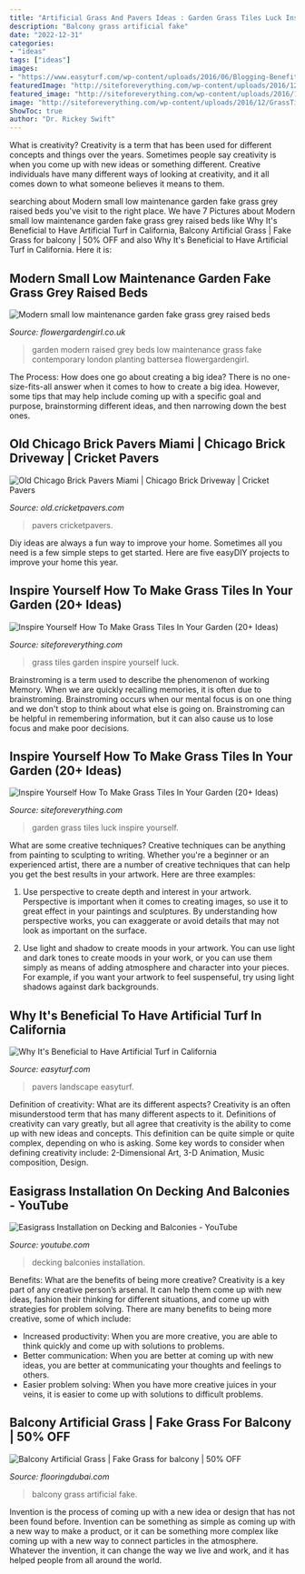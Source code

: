 ```yaml
---
title: "Artificial Grass And Pavers Ideas : Garden Grass Tiles Luck Inspire Yourself"
description: "Balcony grass artificial fake"
date: "2022-12-31"
categories:
- "ideas"
tags: ["ideas"]
images:
- "https://www.easyturf.com/wp-content/uploads/2016/06/Blogging-Benefits.jpg"
featuredImage: "http://siteforeverything.com/wp-content/uploads/2016/12/GrassTiles-1.jpg"
featured_image: "http://siteforeverything.com/wp-content/uploads/2016/12/GrassTiles-22.jpg"
image: "http://siteforeverything.com/wp-content/uploads/2016/12/GrassTiles-22.jpg"
ShowToc: true
author: "Dr. Rickey Swift"
---
```



What is creativity?
Creativity is a term that has been used for different concepts and things over the years. Sometimes people say creativity is when you come up with new ideas or something different. Creative individuals have many different ways of looking at creativity, and it all comes down to what someone believes it means to them.

	

		
searching about Modern small low maintenance garden fake grass grey raised beds you've visit to the right place. We have 7 Pictures about Modern small low maintenance garden fake grass grey raised beds like Why It&#039;s Beneficial to Have Artificial Turf in California, Balcony Artificial Grass | Fake Grass for balcony | 50% OFF and also Why It&#039;s Beneficial to Have Artificial Turf in California. Here it is:
		
    
## Modern Small Low Maintenance Garden Fake Grass Grey Raised Beds

<img loading=lazy src="http://flowergardengirl.co.uk/wp-content/uploads/2016/02/modern-small-low-maintenance-garden-fake-grass-grey-raised-beds-contemporary-planting-fulham-london-1024x576.jpg" onerror="this.onerror=null;this.src='https://tse3.mm.bing.net/th?id=OIP.5K46dRHMzpoQN1o9dkjc_gHaEK&amp;pid=15.1';" alt="Modern small low maintenance garden fake grass grey raised beds">

_Source: flowergardengirl.co.uk_

>garden modern raised grey beds low maintenance grass fake contemporary london planting battersea flowergardengirl. 

	

The Process: How does one go about creating a big idea?
There is no one-size-fits-all answer when it comes to how to create a big idea. However, some tips that may help include coming up with a specific goal and purpose, brainstorming different ideas, and then narrowing down the best ones.

    
## Old Chicago Brick Pavers Miami | Chicago Brick Driveway | Cricket Pavers

<img loading=lazy src="https://old.cricketpavers.com/wp-content/uploads/2018/02/chicago-brick-4-e1518799718984-765x1024.jpg" onerror="this.onerror=null;this.src='https://tse2.mm.bing.net/th?id=OIP.cbKyOzx5QdZZQ6Zn58os7AHaJ6&amp;pid=15.1';" alt="Old Chicago Brick Pavers Miami | Chicago Brick Driveway | Cricket Pavers">

_Source: old.cricketpavers.com_

>pavers cricketpavers. 

	

Diy ideas are always a fun way to improve your home. Sometimes all you need is a few simple steps to get started. Here are five easyDIY projects to improve your home this year.

    
## Inspire Yourself How To Make Grass Tiles In Your Garden (20+ Ideas)

<img loading=lazy src="http://siteforeverything.com/wp-content/uploads/2016/12/GrassTiles-1.jpg" onerror="this.onerror=null;this.src='https://tse1.mm.bing.net/th?id=OIP.AdtDzlnWyZ7KiBfpze7NhQHaJ4&amp;pid=15.1';" alt="Inspire Yourself How To Make Grass Tiles In Your Garden (20+ Ideas)">

_Source: siteforeverything.com_

>grass tiles garden inspire yourself luck. 

	

Brainstroming is a term used to describe the phenomenon of working Memory. When we are quickly recalling memories, it is often due to brainstroming. Brainstroming occurs when our mental focus is on one thing and we don't stop to think about what else is going on. Brainstroming can be helpful in remembering information, but it can also cause us to lose focus and make poor decisions.

    
## Inspire Yourself How To Make Grass Tiles In Your Garden (20+ Ideas)

<img loading=lazy src="http://siteforeverything.com/wp-content/uploads/2016/12/GrassTiles-22.jpg" onerror="this.onerror=null;this.src='https://tse2.mm.bing.net/th?id=OIP.gUC-3cy_VC4y2Bd-UI_rNAAAAA&amp;pid=15.1';" alt="Inspire Yourself How To Make Grass Tiles In Your Garden (20+ Ideas)">

_Source: siteforeverything.com_

>garden grass tiles luck inspire yourself. 

	

What are some creative techniques?
Creative techniques can be anything from painting to sculpting to writing. Whether you're a beginner or an experienced artist, there are a number of creative techniques that can help you get the best results in your artwork. Here are three examples:
1. Use perspective to create depth and interest in your artwork. Perspective is important when it comes to creating images, so use it to great effect in your paintings and sculptures. By understanding how perspective works, you can exaggerate or avoid details that may not look as important on the surface.

2. Use light and shadow to create moods in your artwork. You can use light and dark tones to create moods in your work, or you can use them simply as means of adding atmosphere and character into your pieces. For example, if you want your artwork to feel suspenseful, try using light shadows against dark backgrounds.

    
## Why It&#039;s Beneficial To Have Artificial Turf In California

<img loading=lazy src="https://www.easyturf.com/wp-content/uploads/2016/06/Blogging-Benefits.jpg" onerror="this.onerror=null;this.src='https://tse3.mm.bing.net/th?id=OIP.YX2n7l4aN55lfdOhOTMtbQHaCX&amp;pid=15.1';" alt="Why It&#039;s Beneficial to Have Artificial Turf in California">

_Source: easyturf.com_

>pavers landscape easyturf. 

	

Definition of creativity: What are its different aspects?
Creativity is an often misunderstood term that has many different aspects to it. Definitions of creativity can vary greatly, but all agree that creativity is the ability to come up with new ideas and concepts. This definition can be quite simple or quite complex, depending on who is asking. Some key words to consider when defining creativity include: 2-Dimensional Art, 3-D Animation, Music composition, Design.

    
## Easigrass Installation On Decking And Balconies - YouTube

<img loading=lazy src="https://i.ytimg.com/vi/DImDBtjdENc/maxresdefault.jpg" onerror="this.onerror=null;this.src='https://tse2.mm.bing.net/th?id=OIP.6uxUchHdD_Zi2wvdhn0U_QHaEK&amp;pid=15.1';" alt="Easigrass Installation on Decking and Balconies - YouTube">

_Source: youtube.com_

>decking balconies installation. 

	

Benefits: What are the benefits of being more creative?
Creativity is a key part of any creative person’s arsenal. It can help them come up with new ideas, fashion their thinking for different situations, and come up with strategies for problem solving. There are many benefits to being more creative, some of which include: 
- Increased productivity: When you are more creative, you are able to think quickly and come up with solutions to problems.
- Better communication: When you are better at coming up with new ideas, you are better at communicating your thoughts and feelings to others.
- Easier problem solving: When you have more creative juices in your veins, it is easier to come up with solutions to difficult problems.

    
## Balcony Artificial Grass | Fake Grass For Balcony | 50% OFF

<img loading=lazy src="https://flooringdubai.com/wp-content/uploads/2020/08/Balcony-2.jpg" onerror="this.onerror=null;this.src='https://tse2.mm.bing.net/th?id=OIP.bizKSPnMa-1WdRBwSUf3SAHaHa&amp;pid=15.1';" alt="Balcony Artificial Grass | Fake Grass for balcony | 50% OFF">

_Source: flooringdubai.com_

>balcony grass artificial fake. 

	

Invention is the process of coming up with a new idea or design that has not been found before. Invention can be something as simple as coming up with a new way to make a product, or it can be something more complex like coming up with a new way to connect particles in the atmosphere. Whatever the invention, it can change the way we live and work, and it has helped people from all around the world.

